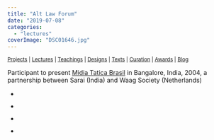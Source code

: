 ```yaml
---
title: "Alt Law Forum"
date: "2019-07-08"
categories: 
  - "lectures"
coverImage: "DSC01646.jpg"
---
```


<small>[Projects](../projects.html) | [Lectures](../lectures.html) | [Teachings](../teachings.html) | [Designs](../designs.html) | [Texts](../texts.html) | [Curation](../curation.html) | [Awards](../awards.html) | <a href="https://readruiz.medium.com/" target="_blank">Blog</a></small>

Participant to present [Midia Tatica Brasil](http://thisismy.art.br/midia-tatica-brasil/) in Bangalore, India, 2004, a partnership between Sarai (India) and Waag Society (Netherlands)

- <a href="https://thisismyart.eratudomato.online/wp-content/uploads/sites/11/2020/05/DSC01436.jpg"><img src="images/DSC01436-1024x768.jpg" alt="" /></a>
    
- <a href="https://thisismyart.eratudomato.online/wp-content/uploads/sites/11/2020/05/DSC01463.jpg"><img src="images/DSC01463-1024x768.jpg" alt="" /></a>
    
- <a href="https://thisismyart.eratudomato.online/wp-content/uploads/sites/11/2020/05/DSC01495.jpg"><img src="images/DSC01495-1024x768.jpg" alt="" /></a>
    
- <a href="https://thisismyart.eratudomato.online/wp-content/uploads/sites/11/2020/05/DSC01646.jpg"><img src="images/DSC01646-1024x768.jpg" alt="" /></a>
